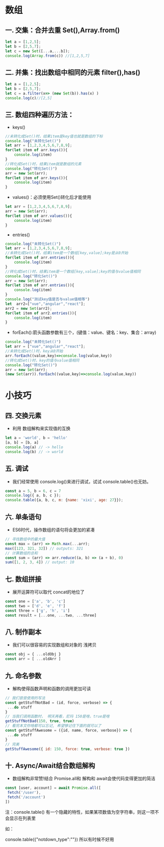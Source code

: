 # 数组

## 一. 交集：合并去重 Set(),Array.from()
```js
let a = [1,2,5];
let b = [2,5,7];
let c = new Set([...a,...b]);
console.log(Array.from(c)) //[1,2,5,7]
```

## 二. 并集：找出数组中相同的元素 filter(),has()
```js
let a = [1,2,5];
let b = [2,5,7];
let c = a.filter(x=> (new Set(b)).has(x) )
console.log(c)//[2,5]
```

## 三. 数组四种遍历方法：
  *  keys()
  ```js
  //未转化成Set()时，结果item是key值也就是数组的下标
  console.log("未转化Set()")
  let arr = [1,2,3,4,5,6,7,8,9];
  for(let item of arr.keys()){
      console.log(item)
  }
  //转化成Set()时，结果item就是数组的元素
  console.log("转化Set()")
  arr = new Set(arr);
  for(let item of arr.keys()){
      console.log(item)
  }
  ```

  *  values()：必须使用Set()转化后才能使用
  ```js
  let arr = [1,2,3,4,5,6,7,8,9];
  arr = new Set(arr);
  for(let item of arr.values()){
      console.log(item)
  }
  ```

  *  entries()
  ```js
  console.log("未转化Set()")
  let arr = [1,2,3,4,5,6,7,8,9];
  //未转化成Set()时，结果item是一个数组[key,value];key是从0开始
  for(let item of arr.entries()){
      console.log(item)
  }
  //转化成Set()时，结果item是一个数组[key,value];key的值与value值相同
  console.log("转化Set()")
  arr = new Set(arr);
  for(let item of arr.entries()){
      console.log(item)
  }
  console.log("测试key值是否与value值相等")
  let  arr2=["vue","angular","react"];
  arr2 = new Set(arr2);
  for(let item of arr2.entries()){
      console.log(item)
  }
  ```

  *  forEach():箭头函数参数有三个，(键值：value、键名：key、集合：array)
  ```js
  console.log("未转化Set()")
  let arr = ["vue","angular","react"];
  //未转化成Set()时，key从0开始
  arr.forEach((value,key)=>console.log(value,key))
  //转化成Set()时，key的值与value值相同
  console.log("转化Set()")
  arr = new Set(arr);
  (new Set(arr)).forEach((value,key)=>console.log(value,key))
  ```


# 小技巧

## 四. 交换元素

* 利用 数组解构来实现值的互换

```js
let a = 'world', b = 'hello'
[a, b] = [b, a]
console.log(a) // -> hello
console.log(b) // -> world
```

## 五. 调试

* 我们经常使用 console.log()来进行调试，试试 console.table()也无妨。
```js
const a = 5, b = 6, c = 7
console.log({ a, b, c });
console.table({a, b, c, m: {name: 'xixi', age: 27}});
```

## 六. 单条语句

* ES6时代，操作数组的语句将会更加的紧凑
```js
// 寻找数组中的最大值
const max = (arr) => Math.max(...arr);
max([123, 321, 32]) // outputs: 321
// 计算数组的总和
const sum = (arr) => arr.reduce((a, b) => (a + b), 0)
sum([1, 2, 3, 4]) // output: 10
```

## 七. 数组拼接

* 展开运算符可以取代 concat的地位了
```js
const one = ['a', 'b', 'c']
const two = ['d', 'e', 'f']
const three = ['g', 'h', 'i']
const result = [...one, ...two, ...three]
```

## 八. 制作副本

* 我们可以很容易的实现数组和对象的 浅拷贝
```js
const obj = { ...oldObj }
const arr = [ ...oldArr ]
```

## 九. 命名参数

* 解构使得函数声明和函数的调用更加可读
```js
// 我们尝尝使用的写法
const getStuffNotBad = (id, force, verbose) => {
 ...do stuff
}
// 当我们调用函数时， 明天再看，尼玛 150是啥，true是啥
getStuffNotBad(150, true, true)
// 看完本文你啥都可以忘记, 希望够记住下面的就可以了
const getStuffAwesome = ({id, name, force, verbose}) => {
 ...do stuff
}
// 完美
getStuffAwesome({ id: 150, force: true, verbose: true })
```

## 十. Async/Await结合数组解构

* 数组解构非常赞!结合 Promise.all和 解构和 await会使代码变得更加的简洁
```js
const [user, account] = await Promise.all([
 fetch('/user'),
 fetch('/account')
])
```

注：console.table() 有一个隐藏的特性，如果某项数值为空字符串，则这一项不会显示在列表里

如：

console.table({"notdown_type":""})
所以有时候不好用